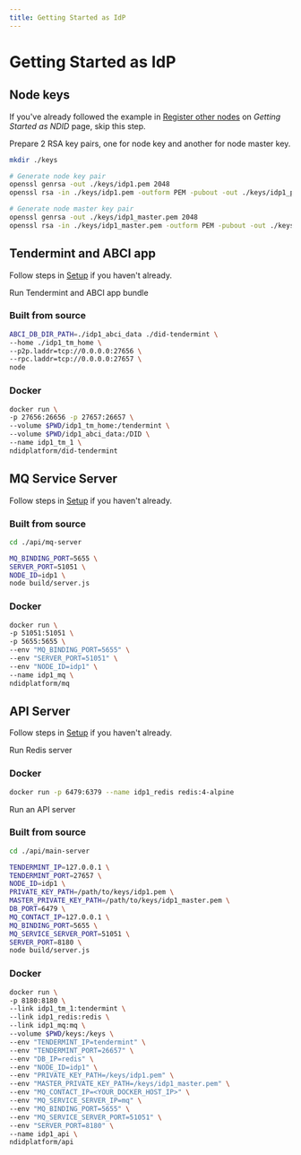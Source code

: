 ```yaml
---
title: Getting Started as IdP
---
```


# Getting Started as IdP

## Node keys

If you've already followed the example in [Register other nodes](/getting-started/ndid.html#register-other-nodes) on _Getting Started as NDID_ page, skip this step.

Prepare 2 RSA key pairs, one for node key and another for node master key.

```sh
mkdir ./keys

# Generate node key pair
openssl genrsa -out ./keys/idp1.pem 2048
openssl rsa -in ./keys/idp1.pem -outform PEM -pubout -out ./keys/idp1_pub.pem

# Generate node master key pair
openssl genrsa -out ./keys/idp1_master.pem 2048
openssl rsa -in ./keys/idp1_master.pem -outform PEM -pubout -out ./keys/idp1_master_pub.pem
```

## Tendermint and ABCI app

Follow steps in [Setup](/getting-started/setup.html#setup-more-tendermint-nodes) if you haven't already.

Run Tendermint and ABCI app bundle

### Built from source

```sh
ABCI_DB_DIR_PATH=./idp1_abci_data ./did-tendermint \
--home ./idp1_tm_home \
--p2p.laddr=tcp://0.0.0.0:27656 \
--rpc.laddr=tcp://0.0.0.0:27657 \
node
```

### Docker

```sh
docker run \
-p 27656:26656 -p 27657:26657 \
--volume $PWD/idp1_tm_home:/tendermint \
--volume $PWD/idp1_abci_data:/DID \
--name idp1_tm_1 \
ndidplatform/did-tendermint
```

## MQ Service Server

Follow steps in [Setup](/getting-started/setup.html#api-server) if you haven't already.

### Built from source

```sh
cd ./api/mq-server

MQ_BINDING_PORT=5655 \
SERVER_PORT=51051 \
NODE_ID=idp1 \
node build/server.js
```

### Docker

```sh
docker run \
-p 51051:51051 \
-p 5655:5655 \
--env "MQ_BINDING_PORT=5655" \
--env "SERVER_PORT=51051" \
--env "NODE_ID=idp1" \
--name idp1_mq \
ndidplatform/mq
```

## API Server

Follow steps in [Setup](/getting-started/setup.html#api-server) if you haven't already.

Run Redis server

### Docker

```sh
docker run -p 6479:6379 --name idp1_redis redis:4-alpine
```

Run an API server

### Built from source

```sh
cd ./api/main-server

TENDERMINT_IP=127.0.0.1 \
TENDERMINT_PORT=27657 \
NODE_ID=idp1 \
PRIVATE_KEY_PATH=/path/to/keys/idp1.pem \
MASTER_PRIVATE_KEY_PATH=/path/to/keys/idp1_master.pem \
DB_PORT=6479 \
MQ_CONTACT_IP=127.0.0.1 \
MQ_BINDING_PORT=5655 \
MQ_SERVICE_SERVER_PORT=51051 \
SERVER_PORT=8180 \
node build/server.js
```

### Docker

```sh
docker run \
-p 8180:8180 \
--link idp1_tm_1:tendermint \
--link idp1_redis:redis \
--link idp1_mq:mq \
--volume $PWD/keys:/keys \
--env "TENDERMINT_IP=tendermint" \
--env "TENDERMINT_PORT=26657" \
--env "DB_IP=redis" \
--env "NODE_ID=idp1" \
--env "PRIVATE_KEY_PATH=/keys/idp1.pem" \
--env "MASTER_PRIVATE_KEY_PATH=/keys/idp1_master.pem" \
--env "MQ_CONTACT_IP=<YOUR_DOCKER_HOST_IP>" \
--env "MQ_SERVICE_SERVER_IP=mq" \
--env "MQ_BINDING_PORT=5655" \
--env "MQ_SERVICE_SERVER_PORT=51051" \
--env "SERVER_PORT=8180" \
--name idp1_api \
ndidplatform/api
```
